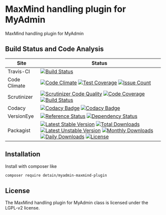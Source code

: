 # MaxMind handling plugin for MyAdmin

MaxMind handling plugin for MyAdmin

## Build Status and Code Analysis

Site          | Status
--------------|---------------------------
Travis-CI     | [![Build Status](https://travis-ci.org/detain/myadmin-maxmind-plugin.svg?branch=master)](https://travis-ci.org/detain/myadmin-maxmind-plugin)
Code Climate  | [![Code Climate](https://codeclimate.com/github/detain/myadmin-maxmind-plugin/badges/gpa.svg)](https://codeclimate.com/github/detain/myadmin-maxmind-plugin) [![Test Coverage](https://codeclimate.com/github/detain/myadmin-maxmind-plugin/badges/coverage.svg)](https://codeclimate.com/github/detain/myadmin-maxmind-plugin/coverage) [![Issue Count](https://codeclimate.com/github/detain/myadmin-maxmind-plugin/badges/issue_count.svg)](https://codeclimate.com/github/detain/myadmin-maxmind-plugin)
Scrutinizer   | [![Scrutinizer Code Quality](https://scrutinizer-ci.com/g/myadmin-plugins/myadmin-maxmind-plugin/badges/quality-score.png?b=master)](https://scrutinizer-ci.com/g/myadmin-plugins/myadmin-maxmind-plugin/?branch=master) [![Code Coverage](https://scrutinizer-ci.com/g/myadmin-plugins/myadmin-maxmind-plugin/badges/coverage.png?b=master)](https://scrutinizer-ci.com/g/myadmin-plugins/myadmin-maxmind-plugin/?branch=master) [![Build Status](https://scrutinizer-ci.com/g/myadmin-plugins/myadmin-maxmind-plugin/badges/build.png?b=master)](https://scrutinizer-ci.com/g/myadmin-plugins/myadmin-maxmind-plugin/build-status/master)
Codacy        | [![Codacy Badge](https://api.codacy.com/project/badge/Grade/226251fc068f4fd5b4b4ef9a40011d06)](https://www.codacy.com/app/detain/myadmin-maxmind-plugin) [![Codacy Badge](https://api.codacy.com/project/badge/Coverage/25fa74eb74c947bf969602fcfe87e349)](https://www.codacy.com/app/detain/myadmin-maxmind-plugin?utm_source=github.com&utm_medium=referral&utm_content=detain/myadmin-maxmind-plugin&utm_campaign=Badge_Coverage)
VersionEye    | [![Reference Status](https://www.versioneye.com/php/detain:myadmin-maxmind-plugin/reference_badge.svg?style=flat)](https://www.versioneye.com/php/detain:myadmin-maxmind-plugin/references) [![Dependency Status](https://www.versioneye.com/user/projects/592f7318bafc5500414dfd2a/badge.svg?style=flat-square)](https://www.versioneye.com/user/projects/592f7318bafc5500414dfd2a)
Packagist     | [![Latest Stable Version](https://poser.pugx.org/detain/myadmin-maxmind-plugin/version)](https://packagist.org/packages/detain/myadmin-maxmind-plugin) [![Total Downloads](https://poser.pugx.org/detain/myadmin-maxmind-plugin/downloads)](https://packagist.org/packages/detain/myadmin-maxmind-plugin) [![Latest Unstable Version](https://poser.pugx.org/detain/myadmin-maxmind-plugin/v/unstable)](//packagist.org/packages/detain/myadmin-maxmind-plugin) [![Monthly Downloads](https://poser.pugx.org/detain/myadmin-maxmind-plugin/d/monthly)](https://packagist.org/packages/detain/myadmin-maxmind-plugin) [![Daily Downloads](https://poser.pugx.org/detain/myadmin-maxmind-plugin/d/daily)](https://packagist.org/packages/detain/myadmin-maxmind-plugin) [![License](https://poser.pugx.org/detain/myadmin-maxmind-plugin/license)](https://packagist.org/packages/detain/myadmin-maxmind-plugin)


## Installation

Install with composer like

```sh
composer require detain/myadmin-maxmind-plugin
```

## License

The MaxMind handling plugin for MyAdmin class is licensed under the LGPL-v2 license.


